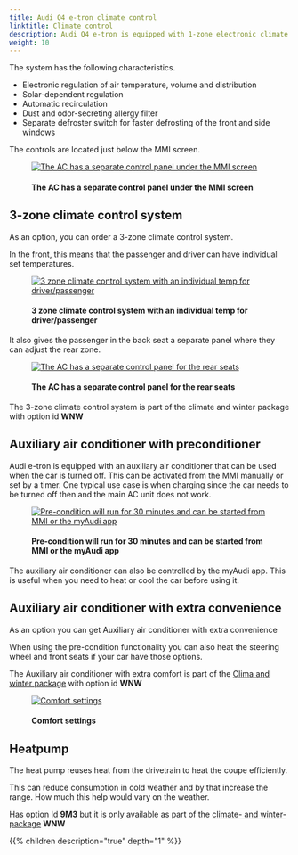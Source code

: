 ```yaml
---
title: Audi Q4 e-tron climate control
linktitle: Climate control
description: Audi Q4 e-tron is equipped with 1-zone electronic climate control as standard.
weight: 10
---
```

<!-- markdownlint-disable MD033 -->
The system has the following characteristics.

- Electronic regulation of air temperature, volume and distribution
- Solar-dependent regulation
- Automatic recirculation
- Dust and odor-secreting allergy filter
- Separate defroster switch for faster defrosting of the front and side windows

The controls are located just below the MMI screen.

<figure>
    <a href="https://media.electrichasgoneaudi.net/multimedia/models/q4-e-tron/technology/climatecontrol/ac1zonecontrol.jpg">
        <img src="https://media.electrichasgoneaudi.net/multimedia/models/q4-e-tron/technology/climatecontrol/ac1zonecontrols.jpg"
        alt="The AC has a separate control panel under the MMI screen" title="The AC has a separate control panel under the MMI screen">
    </a>
    <figcaption><h4>The AC has a separate control panel under the MMI screen</h4></figcaption>
</figure>

## 3-zone climate control system

As an option, you can order a 3-zone climate control system.

In the front, this means that the passenger and driver can have individual set temperatures.

<figure>
    <a href="https://media.electrichasgoneaudi.net/multimedia/models/q4-e-tron/technology/climatecontrol/ac3zonecontrol.jpg">
        <img src="https://media.electrichasgoneaudi.net/multimedia/models/q4-e-tron/technology/climatecontrol/ac3zonecontrols.jpg"
        alt="3 zone climate control system with an individual temp for driver/passenger" title="3 zone climate control system with an individual temp for driver/passenger">
    </a>
    <figcaption><h4>3 zone climate control system with an individual temp for driver/passenger</h4></figcaption>
</figure>

It also gives the passenger in the back seat a separate panel where they can adjust the rear zone.

<figure>
    <a href="https://media.electrichasgoneaudi.net/multimedia/models/q4-e-tron/technology/climatecontrol/rearaccontrol.jpg">
        <img src="https://media.electrichasgoneaudi.net/multimedia/models/q4-e-tron/technology/climatecontrol/rearaccontrols.jpg"
        alt="The AC has a separate control panel for the rear seats" title="The AC has a separate control panel for the rear seats">
    </a>
    <figcaption><h4>The AC has a separate control panel for the rear seats</h4></figcaption>
</figure>

The 3-zone climate control system is part of the climate and winter package with option id **WNW**

## Auxiliary air conditioner with preconditioner

Audi e-tron is equipped with an auxiliary air conditioner that can be used when the car is turned off. This can be activated
from the MMI manually or set by a timer. One typical use case is when charging since the car needs to be turned off then and the main AC unit does not work.

<figure>
    <a href="https://media.electrichasgoneaudi.net/multimedia/models/q4-e-tron/technology/climatecontrol/precondition.jpg">
        <img src="https://media.electrichasgoneaudi.net/multimedia/models/q4-e-tron/technology/climatecontrol/preconditions.jpg"
        alt="Pre-condition will run for 30 minutes and can be started from MMI or the myAudi app" title="Pre-condition will run for 30 minutes and can be started from MMI or the myAudi app">
    </a>
    <figcaption><h4>Pre-condition will run for 30 minutes and can be started from MMI or the myAudi app</h4></figcaption>
</figure>

The auxiliary air conditioner can also be controlled by the myAudi app. This is useful when you need to heat or cool the car before using it.

## Auxiliary air conditioner with extra convenience

As an option you can get Auxiliary air conditioner with extra convenience

When using the pre-condition functionality you can also heat the steering wheel and front seats if your car have those options.

The Auxiliary air conditioner with extra comfort is part of the [Clima and winter package](/models/q4-e-tron/optionguide/list/#equipment-packages) with option id **WNW**

<figure>
    <a href="https://media.electrichasgoneaudi.net/multimedia/models/q4-e-tron/technology/climatecontrol/conviencesettings.jpg">
        <img src="https://media.electrichasgoneaudi.net/multimedia/models/q4-e-tron/technology/climatecontrol/conviencesettings.jpg"
        alt="Comfort settings" title="Comfort settings">
    </a>
    <figcaption><h4>Comfort settings</h4></figcaption>
</figure>

## Heatpump

The heat pump reuses heat from the drivetrain to heat the coupe efficiently.

This can reduce consumption in cold weather and by that increase the range. How much this help would vary on the weather.

Has option Id **9M3** but it is only available as part of the [climate- and winter-package](/models/q4-e-tron/optionguide/list/#equipment-packages) **WNW**

{{% children description="true" depth="1" %}}
